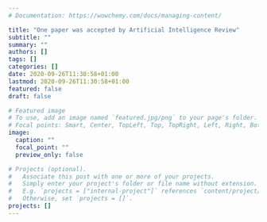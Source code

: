 ```yaml
---
# Documentation: https://wowchemy.com/docs/managing-content/

title: "One paper was accepted by Artificial Intelligence Review"
subtitle: ""
summary: ""
authors: []
tags: []
categories: []
date: 2020-09-26T11:30:58+01:00
lastmod: 2020-09-26T11:30:58+01:00
featured: false
draft: false

# Featured image
# To use, add an image named `featured.jpg/png` to your page's folder.
# Focal points: Smart, Center, TopLeft, Top, TopRight, Left, Right, BottomLeft, Bottom, BottomRight.
image:
  caption: ""
  focal_point: ""
  preview_only: false

# Projects (optional).
#   Associate this post with one or more of your projects.
#   Simply enter your project's folder or file name without extension.
#   E.g. `projects = ["internal-project"]` references `content/project/deep-learning/index.md`.
#   Otherwise, set `projects = []`.
projects: []
---
```

